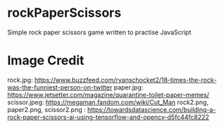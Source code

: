 # rockPaperScissors
Simple rock paper scissors game written to practise JavaScript

# Image Credit
rock.jpg: https://www.buzzfeed.com/ryanschocket2/18-times-the-rock-was-the-funniest-person-on-twitter
paper.jpg: https://www.jetsetter.com/magazine/quarantine-toilet-paper-memes/
scissor.jpeg: https://megaman.fandom.com/wiki/Cut_Man
rock2.png, paper2.png, scissor2.png : https://towardsdatascience.com/building-a-rock-paper-scissors-ai-using-tensorflow-and-opencv-d5fc44fc8222
